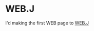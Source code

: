 # WEB.J
<P> I'd making the first WEB page to <a href="https://excone-web.github.io/WEB.J/startup.html">WEB.J</a> </p>
